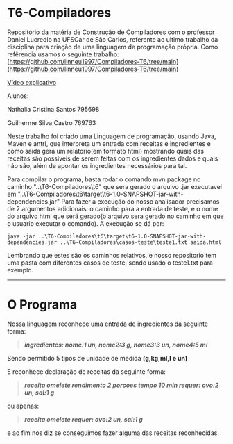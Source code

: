 # T6-Compiladores
Repositório da matéria de Construção de Compiladores com o professor Daniel Lucredio na UFSCar de São Carlos, referente ao ultimo trabalho da disciplina para criação de uma linguagem de programação própria. Como refêrencia usamos o seguinte trabalho: [https://github.com/linneu1997/Compiladores-T6/tree/main](https://github.com/linneu1997/Compiladores-T6/tree/main)

[Vídeo explicativo](https://www.loom.com/share/6e410b76940e4768a690f1c83c21e115?sid=ecef400a-7fa5-40b2-8e91-558ae290504d)


Alunos:

Nathalia Cristina Santos 795698

Guilherme Silva Castro 769763


Neste trabalho foi criado uma Linguagem de programação, usando Java, Maven e antrl, que interpreta um entrada com receitas e ingredientes e como saída gera um relátorio(em formato html) mostrando quais das receitas são possíveis de serem feitas com os ingredientes dados e quais não são, além de apontar os ingredientes necessários para tal.


Para compilar o programa, basta rodar o comando mvn package no caminho "..\T6-Compiladores\t6" que sera gerado o arquivo .jar executavel em "..\T6-Compiladores\t6\target\t6-1.0-SNAPSHOT-jar-with-dependencies.jar"
Para fazer a execução do nosso analisador precisamos de 2 argumentos adicionais: o caminho para a entrada de teste, e o nome do arquivo html que será gerado(o arquivo sera gerado no caminho em que o usuario executar o comando). A execução se dá por:

 
`java -jar ..\T6-Compiladores\t6\target\t6-1.0-SNAPSHOT-jar-with-dependencies.jar ..\T6-Compiladores\casos-teste\teste1.txt saida.html`


Lembrando que estes são os caminhos relativos, e nosso repositorio tem uma pasta com diferentes casos de teste, sendo usado o teste1.txt para exemplo.

---
# O Programa

Nossa linguagem reconhece uma entrada de ingredientes da seguinte forma:

>***ingredientes: nome:1 un, nome2:3 g, nome3:3 un, nome4:5 ml***

Sendo permitido 5 tipos de unidade de medida **(g,kg,ml,l e un)**


E reconhece declaração de receitas da seguinte forma:

>***receita omelete rendimento 2 porcoes tempo 10 min requer: ovo:2 un, sal:1 g***

ou apenas:

>***receita omelete requer: ovo:2 un, sal:1 g***

e ao fim nos diz se conseguimos fazer alguma das receitas reconhecidas.
